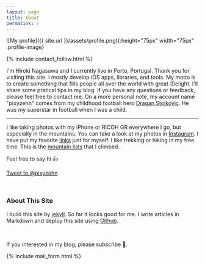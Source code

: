 ```yaml
---
layout: page
title: About
permalink: /
---
```


![My profile]({{ site.url }}/assets/profile.png){:height="75px" width="75px" .profile-image}

{% include contact_follow.html %}

I'm Hiroki Nagasawa and I currently live in Porto, Portugal. Thank you for visiting this site. I mostly develop iOS apps, libraries, and tools. My motto is to create something that fills people all over the world with great :Delight. I'll share some pratical tips in my blog.
If you have any questions or feedback, please feel free to contact me. On a more personal note, my account name "pixyzehn" comes from my childhood football hero [Dragan Stojkovic](https://en.wikipedia.org/wiki/Dragan_Stojkovi%C4%87). He was my superstar in football when I was a child.

<hr>

I like taking photos with my iPhone or RICOH GR everywhere I go, but especially in the mountains. You can take a look at my photos in [Instagram](https://www.instagram.com/pixyzehn/). I have put my favorite [links](../links) just for myself. I like trekking or hiking in my free time. This is the [mountain lists](../mountain) that I climbed.

Feel free to say hi :+1:

<a href="https://twitter.com/intent/tweet?screen_name=pixyzehn" class="twitter-mention-button" data-size="large" data-text="Hi!" data-show-count="false">Tweet to @pixyzehn</a><script async src="//platform.twitter.com/widgets.js" charset="utf-8"></script>

<br>

### About This Site

I build this site by [jekyll](https://github.com/jekyll/jekyll). So far It looks good for me. I write articles in Markdown and deploy this site using [Github](https://github.com/pixyzehn/pixyzehn.github.io).

<br>

If you interested in my blog, please subscribe :rocket:.

{% include mail_form.html %}
